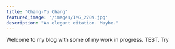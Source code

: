 ```yaml
---
title: "Chang-Yu Chang"
featured_image: '/images/IMG_2709.jpg'
description: "An elegant citation. Maybe."
---
```

Welcome to my blog with some of my work in progress. 
TEST.
Try